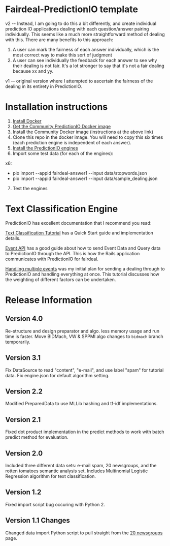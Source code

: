 # Fairdeal-PredictionIO template

v2 -- Instead, I am going to do this a bit differently, and create individual prediction IO applications dealing with each question/answer pairing individually.  This seems like a much more straightforward method of dealing with this.  There are many benefits to this approach:  

1)  A user can mark the fairness of each answer individually, which is the most correct way to make this sort of judgment
2)  A user can see individually the feedback for each answer to see why their dealing is not fair.  It's a lot stronger to say that it's not a fair dealing because xx and yy.

v1 -- original version where I attempted to ascertain the fairness of the dealing in its entirety in PredictionIO.  

# Installation instructions

1)  [Install Docker](https://www.docker.com/products/overview) 
2)  [Get the Community PredictionIO Docker image](https://github.com/apache/incubator-predictionio/)
3)  Install the Community Docker image (instructions at the above link)
4)  Clone this repo in the docker image.  You will need to copy this six times (each prediction engine is independent of each answer).
5)  [Install the PredictionIO engines](http://predictionio.incubator.apache.org/start/deploy/)
6) Import some test data (for each of the engines):

x6:
- pio import --appid fairdeal-answer1 --input data/stopwords.json
- pio import --appid fairdeal-answer1 --input data/sample_dealing.json

7)  Test the engines

# Text Classification Engine

PredictionIO has excellent documentation that I recommend you read:

[Text Classification Tutorial](https://docs.prediction.io/demo/textclassification/) has a Quick Start guide and implementation details.

[Event API](http://predictionio.incubator.apache.org/datacollection/eventapi/) has a good guide about how to send Event Data and Query data to PredictionIO through the API.  This is how the Rails application communicates with PredictionIO for fairdeal.

[Handling multiple events](http://predictionio.incubator.apache.org/templates/similarproduct/multi-events-multi-algos/)  was my initial plan for sending a dealing through to PredictionIO and handling everything at once.  This tutorial discusses how the weighting of different factors can be undertaken.

# Release Information

## Version 4.0

Re-structure and design preparator and algo. less memory usage and run time is faster.
Move BIDMach, VW & SPPMI algo changes to `bidmach` branch temporarily.

## Version 3.1

Fix DataSource to read "content", "e-mail", and use label "spam" for tutorial data.
Fix engine.json for default algorithm setting.


## Version 2.2

Modified PreparedData to use MLLib hashing and tf-idf implementations.

## Version 2.1

Fixed dot product implementation in the predict methods to work with batch predict method for evaluation.

## Version 2.0

Included three different data sets: e-mail spam, 20 newsgroups, and the rotten tomatoes semantic analysis set. Includes Multinomial Logistic Regression algorithm for text classification.

## Version 1.2

Fixed import script bug occuring with Python 2.

## Version 1.1 Changes

Changed data import Python script to pull straight from the [20 newsgroups](http://qwone.com/~jason/20Newsgroups/) page.
